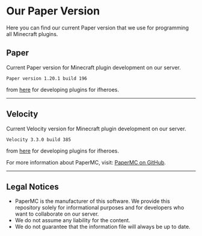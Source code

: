 # Our Paper Version

Here you can find our current Paper version that we use for programming all Minecraft plugins. 
## Paper
Current Paper version for Minecraft plugin development on our server.
```
Paper version 1.20.1 build 196 
```
from [here](https://papermc.io/downloads/all) for developing plugins for ifheroes.

****
## Velocity
Current Velocity version for Minecraft plugin development on our server. 
```
Velocity 3.3.0 build 385
```
from [here](https://papermc.io/downloads/all) for developing plugins for ifheroes.

For more information about PaperMC, visit: [PaperMC on GitHub](https://github.com/papermc).

****


## Legal Notices

- PaperMC is the manufacturer of this software. We provide this repository solely for informational purposes and for developers who want to collaborate on our server.
- We do not assume any liability for the content.
- We do not guarantee that the information file will always be up to date.
